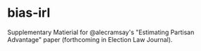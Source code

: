 # bias-irl
Supplementary Matierial for @alecramsay's "Estimating Partisan Advantage" paper (forthcoming in Election Law Journal).
